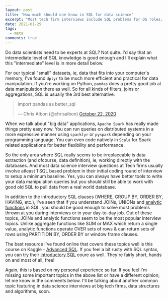 ```yaml
---
layout: post
title: "How much should one know in SQL for data science"
excerpt: "Most tech firm interviews include SQL problems for DS roles, so how should you prepare for them?"
date: 2021-01-29
tags:
  - meta
comments: true
---
```



Do data scientists need to be experts at SQL? 
Not quite. I'd say that an intermediate level of SQL knowledge is good enough and I'll explain what this "intermediate" level is in more detail below.

For our typical "small" datasets, ie, data that fits into your computer's memory, I've found `dplyr` to be much more efficient and practical for data manipulation. If you're working on Python, `pandas` does a pretty good job at data manipulation there as well. So for all kinds of filters, joins or aggregations, SQL is usually the 3rd best alternative.

<blockquote class="twitter-tweet"><p lang="en" dir="ltr">import pandas as better_sql </p>
&mdash; Chris Albon (@chrisalbon) <a href="https://twitter.com/chrisalbon/status/1319349424145924096?ref_src=twsrc%5Etfw">October 22, 2020</a></blockquote> <script async src="https://platform.twitter.com/widgets.js" charset="utf-8"></script> 

When we talk about "big data" applications, `Apache Spark` has really made things pretty easy now. You can run queries on distributed systems in a more expressive manner using `sparklyr` or `pyspark` depending on your programming language. You can even code natively in `Scala` for Spark related applications for better flexibility and performance. 

So the only area where SQL really seems to be irreplaceable is data extraction (and ofcourse, data definition), ie, working directly with the databases. And most data science interview questions at Tech firms usually involve atleast 1 SQL based problem in their initial coding round of interview to setup a minimum baseline. Yes, you can always have better tools to write your data manipulation queries but you should still be able to work with good old SQL to pull data from a real world database.

In addition to the introductory SQL clauses (WHERE, GROUP BY, ORDER BY, HAVING, etc.), I've seen that if you understand JOINs, UNIONs and [analytic functions](https://www.kaggle.com/alexisbcook/analytic-functions) in SQL, you should be good enough to solve most problems thrown at you during interviews or in your day-to-day job. Out of these topics, JOINs and analytic functions seem to be the most popular interview topics. Unlike aggregate functions like SUM or MAX which return a single value, analytic functions operate OVER sets of rows & can return sets of rows using PARTITION BY, ORDER BY or window frame clauses.

The best resource I've found online that covers these topics well is this course on Kaggle - [Advanced SQL](https://www.kaggle.com/learn/advanced-sql). If you feel a bit rusty with SQL syntax, you can try their [introductory SQL](https://www.kaggle.com/learn/intro-to-sql) coure as well. They're fairly short, hands on and most of all, free!

Again, this is based on my personal experience so far. If you feel I'm missing some important topics in the above list or have a different opinion, let me know in the comments below. I'll be talking about another common topic featuring in data science interviews at big tech firms, data structures and algorithms, soon.